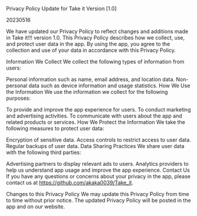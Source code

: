 Privacy Policy Update for Take it Version [1.0]

20230516

We have updated our Privacy Policy to reflect changes and additions made in Take it!!! version 1.0. This Privacy Policy describes how we collect, use, and protect user data in the app. By using the app, you agree to the collection and use of your data in accordance with this Privacy Policy.

Information We Collect
We collect the following types of information from users:

Personal information such as name, email address, and location data.
Non-personal data such as device information and usage statistics.
How We Use the Information
We use the information we collect for the following purposes:

To provide and improve the app experience for users.
To conduct marketing and advertising activities.
To communicate with users about the app and related products or services.
How We Protect the Information
We take the following measures to protect user data:

Encryption of sensitive data.
Access controls to restrict access to user data.
Regular backups of user data.
Data Sharing Practices
We share user data with the following third parties:

Advertising partners to display relevant ads to users.
Analytics providers to help us understand app usage and improve the app experience.
Contact Us
If you have any questions or concerns about your privacy in the app, please contact us at https://github.com/akaka0039/Take_it.

Changes to this Privacy Policy
We may update this Privacy Policy from time to time without prior notice. The updated Privacy Policy will be posted in the app and on our website.
